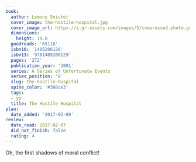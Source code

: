 ```yaml
---
book:
  author: Lemony Snicket
  cover_image: the-hostile-hospital.jpg
  cover_image_url: https://i.gr-assets.com/images/S/compressed.photo.goodreads.com/books/1442446120l/65118._SX98_.jpg
  dimensions:
    height: 19.0
  goodreads: '65118'
  isbn10: '1405206128'
  isbn13: '9781405206129'
  pages: '272'
  publication_year: '2001'
  series: A Series of Unfortunate Events
  series_position: '8'
  slug: the-hostile-hospital
  spine_color: '#388ce3'
  tags:
  - ya
  title: The Hostile Hospital
plan:
  date_added: '2017-02-09'
review:
  date_read: 2017-02-07
  did_not_finish: false
  rating: 4
---
```


Oh, the first shadows of moral conflict!
